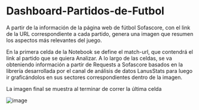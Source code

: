 # Dashboard-Partidos-de-Futbol
A partir de la información de la página web de fútbol Sofascore, con el link de la URL correspondiente a cada partido, genera una imagen que resumen los aspectos más relevantes del juego.

En la primera celda de la Notebook se define el match-url, que contendrá el link al partido que se quiera Analizar. A lo largo de las celdas, se va obteniendo información a partir de Requests a Sofascore basados en la librería desarrollada por el canal de análisis de datos LanusStats para luego ir graficándolos en sus sectores correspondientes dentro de la imagen. 

La imagen final se muestra al terminar de correr la última celda

![image](https://github.com/user-attachments/assets/b2f2f49f-5568-4612-ba5f-dcca69275eeb)

